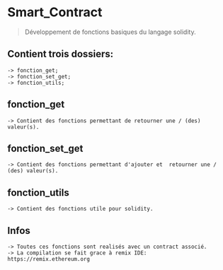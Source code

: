 # Smart_Contract

> Développement de fonctions basiques du langage solidity.


## Contient trois dossiers:

	-> fonction_get;
	-> fonction_set_get;
	-> fonction_utils;
    
    
## fonction_get

	-> Contient des fonctions permettant de retourner une / (des) valeur(s).
    
    
## fonction_set_get

	-> Contient des fonctions permettant d'ajouter et  retourner une / (des) valeur(s).
    
    
## fonction_utils

	-> Contient des fonctions utile pour solidity.
    
    
## Infos

	-> Toutes ces fonctions sont realisés avec un contract associé.
	-> La compilation se fait grace à remix IDE: https://remix.ethereum.org
